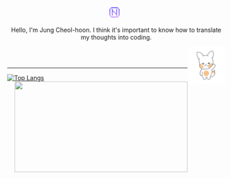 <br/>
<br/>
<div align="center">
  <span> <a href = "https://jungcheolhoon.notion.site/jungcheolhoon/JUNG-CHEOL-HOON-6751c05cdd4d43d2891328056ef07bb2"><img src="./notion2.png" width="30" height="30"/></a> &nbsp; <p style="">Hello, I'm Jung Cheol-hoon. I think it's important to know how to translate my thoughts into coding.</p></span>
  
  <img align="right" width="87" src="https://github.com/huneeJung/huneeJung/blob/main/giphy.gif?raw=true" />
</div>

<br/>
<br/>

---

[![Top Langs](https://github-readme-stats.vercel.app/api/top-langs/?username=huneeJung&layout=donut&theme=dark&card_width=330px)](https://github.com/huneeJung/github-readme-stats)
<a href="https://solved.ac/cjswovkdnj12"><img align="right" height = "210px" width="400px" src="http://mazassumnida.wtf/api/v2/generate_badge?boj=cjswovkdnj12&theme=dark"/></a>
